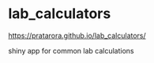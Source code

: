 # lab_calculators

 https://pratarora.github.io/lab_calculators/


 
shiny app for common lab calculations
